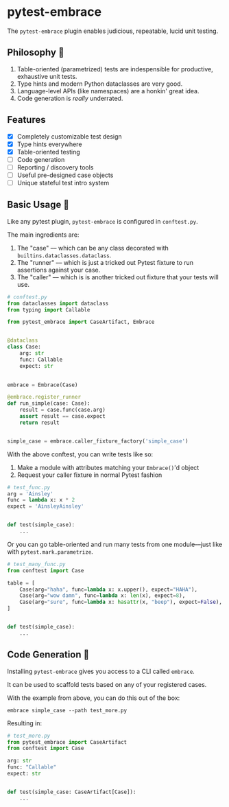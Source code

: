 # pytest-embrace

The `pytest-embrace` plugin enables judicious, repeatable, lucid unit testing.

## Philosophy :snake:

1. Table-oriented (parametrized) tests are indespensible for productive, exhaustive unit tests.
2. Type hints and modern Python dataclasses are very good.
3. Language-level APIs (like namespaces) are a honkin' great idea.
4. Code generation is *really* underrated.

## Features

- [x] Completely customizable test design
- [x] Type hints everywhere
- [x] Table-oriented testing
- [ ] Code generation
- [ ] Reporting / discovery tools
- [ ] Useful pre-designed case objects
- [ ] Unique stateful test intro system

## Basic Usage :wave:

Like any pytest plugin, `pytest-embrace` is configured in `conftest.py`.

The main ingredients are:

1. The "case" –– which can be any class decorated with `builtins.dataclasses.dataclass`.
2. The "runner" –– which is just a tricked out Pytest fixture to run assertions against your case.
3. The "caller" –– which is is another tricked out fixture that your tests will use.

```python
# conftest.py
from dataclasses import dataclass
from typing import Callable

from pytest_embrace import CaseArtifact, Embrace


@dataclass
class Case:
    arg: str
    func: Callable
    expect: str
    

embrace = Embrace(Case)

@embrace.register_runner
def run_simple(case: Case):
    result = case.func(case.arg)
    assert result == case.expect  
    return result


simple_case = embrace.caller_fixture_factory('simple_case')
```

With the above conftest, you can write tests like so:

1. Make a module with attributes matching your `Embrace()`'d object
2. Request your caller fixture in normal Pytest fashion

```python
# test_func.py
arg = 'Ainsley'
func = lambda x: x * 2
expect = 'AinsleyAinsley'


def test(simple_case):
	...
```

Or you can go table-oriented and run many tests from one module––just like with `pytest.mark.parametrize`.

```python
# test_many_func.py
from conftest import Case

table = [
    Case(arg="haha", func=lambda x: x.upper(), expect="HAHA"),
    Case(arg="wow damn", func=lambda x: len(x), expect=8),
    Case(arg="sure", func=lambda x: hasattr(x, "beep"), expect=False),
]


def test(simple_case):
    ...
```

## Code Generation :robot:

Installing `pytest-embrace` gives you access to a CLI called `embrace`.

It can be used to scaffold tests based on any of your registered cases.

With the example from above, you can do this out of the box:

```shell
embrace simple_case --path test_more.py
```

Resulting in:

```python
# test_more.py
from pytest_embrace import CaseArtifact
from conftest import Case

arg: str
func: "Callable"
expect: str


def test(simple_case: CaseArtifact[Case]):
    ...
```
